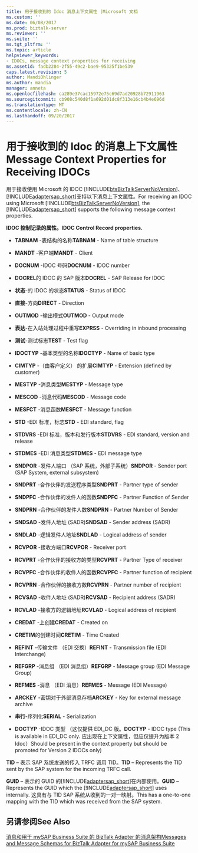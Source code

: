 ```yaml
---
title: 用于接收到的 Idoc 消息上下文属性 |Microsoft 文档
ms.custom: ''
ms.date: 06/08/2017
ms.prod: biztalk-server
ms.reviewer: ''
ms.suite: ''
ms.tgt_pltfrm: ''
ms.topic: article
helpviewer_keywords:
- IDOCs, message context properties for receiving
ms.assetid: fadb2284-2f55-49c2-bae9-95325f1be539
caps.latest.revision: 5
author: MandiOhlinger
ms.author: mandia
manager: anneta
ms.openlocfilehash: ca289e37cac15972e75c69d7ad20928b72911963
ms.sourcegitcommit: cb908c540d8f1a692d01dc8f313e16cb4b4e696d
ms.translationtype: MT
ms.contentlocale: zh-CN
ms.lasthandoff: 09/20/2017
---
```

# <a name="message-context-properties-for-receiving-idocs"></a><span data-ttu-id="549df-102">用于接收到的 Idoc 的消息上下文属性</span><span class="sxs-lookup"><span data-stu-id="549df-102">Message Context Properties for Receiving IDOCs</span></span>
<span data-ttu-id="549df-103">用于接收使用 Microsoft 的 IDOC [!INCLUDE[btsBizTalkServerNoVersion](../../includes/btsbiztalkservernoversion-md.md)]、[!INCLUDE[adaptersap_short](../../includes/adaptersap-short-md.md)]支持以下消息上下文属性。</span><span class="sxs-lookup"><span data-stu-id="549df-103">For receiving an IDOC using Microsoft [!INCLUDE[btsBizTalkServerNoVersion](../../includes/btsbiztalkservernoversion-md.md)], the [!INCLUDE[adaptersap_short](../../includes/adaptersap-short-md.md)] supports the following message context properties.</span></span>  
  
 <span data-ttu-id="549df-104">**IDOC 控制记录的属性。**</span><span class="sxs-lookup"><span data-stu-id="549df-104">**IDOC Control Record properties.**</span></span>  
  
-   <span data-ttu-id="549df-105">**TABNAM** -表结构的名称</span><span class="sxs-lookup"><span data-stu-id="549df-105">**TABNAM** - Name of table structure</span></span>  
  
-   <span data-ttu-id="549df-106">**MANDT** -客户端</span><span class="sxs-lookup"><span data-stu-id="549df-106">**MANDT** - Client</span></span>  
  
-   <span data-ttu-id="549df-107">**DOCNUM** -IDOC 号码</span><span class="sxs-lookup"><span data-stu-id="549df-107">**DOCNUM** - IDOC number</span></span>  
  
-   <span data-ttu-id="549df-108">**DOCREL**的 IDOC 的 SAP 版本</span><span class="sxs-lookup"><span data-stu-id="549df-108">**DOCREL** - SAP Release for IDOC</span></span>  
  
-   <span data-ttu-id="549df-109">**状态**-的 IDOC 的状态</span><span class="sxs-lookup"><span data-stu-id="549df-109">**STATUS** - Status of IDOC</span></span>  
  
-   <span data-ttu-id="549df-110">**直接**-方向</span><span class="sxs-lookup"><span data-stu-id="549df-110">**DIRECT** - Direction</span></span>  
  
-   <span data-ttu-id="549df-111">**OUTMOD** -输出模式</span><span class="sxs-lookup"><span data-stu-id="549df-111">**OUTMOD** - Output mode</span></span>  
  
-   <span data-ttu-id="549df-112">**表达**-在入站处理过程中重写</span><span class="sxs-lookup"><span data-stu-id="549df-112">**EXPRSS** - Overriding in inbound processing</span></span>  
  
-   <span data-ttu-id="549df-113">**测试**-测试标志</span><span class="sxs-lookup"><span data-stu-id="549df-113">**TEST** - Test flag</span></span>  
  
-   <span data-ttu-id="549df-114">**IDOCTYP** -基本类型的名称</span><span class="sxs-lookup"><span data-stu-id="549df-114">**IDOCTYP** - Name of basic type</span></span>  
  
-   <span data-ttu-id="549df-115">**CIMTYP** -（由客户定义） 的扩展</span><span class="sxs-lookup"><span data-stu-id="549df-115">**CIMTYP** - Extension (defined by customer)</span></span>  
  
-   <span data-ttu-id="549df-116">**MESTYP** -消息类型</span><span class="sxs-lookup"><span data-stu-id="549df-116">**MESTYP** - Message type</span></span>  
  
-   <span data-ttu-id="549df-117">**MESCOD** -消息代码</span><span class="sxs-lookup"><span data-stu-id="549df-117">**MESCOD** - Message code</span></span>  
  
-   <span data-ttu-id="549df-118">**MESFCT** -消息函数</span><span class="sxs-lookup"><span data-stu-id="549df-118">**MESFCT** - Message function</span></span>  
  
-   <span data-ttu-id="549df-119">**STD** -EDI 标准，标志</span><span class="sxs-lookup"><span data-stu-id="549df-119">**STD** - EDI standard, flag</span></span>  
  
-   <span data-ttu-id="549df-120">**STDVRS** -EDI 标准，版本和发行版本</span><span class="sxs-lookup"><span data-stu-id="549df-120">**STDVRS** - EDI standard, version and release</span></span>  
  
-   <span data-ttu-id="549df-121">**STDMES** -EDI 消息类型</span><span class="sxs-lookup"><span data-stu-id="549df-121">**STDMES** - EDI message type</span></span>  
  
-   <span data-ttu-id="549df-122">**SNDPOR** -发件人端口 （SAP 系统，外部子系统）</span><span class="sxs-lookup"><span data-stu-id="549df-122">**SNDPOR** - Sender port (SAP System, external subsystem)</span></span>  
  
-   <span data-ttu-id="549df-123">**SNDPRT** -合作伙伴的发送程序类型</span><span class="sxs-lookup"><span data-stu-id="549df-123">**SNDPRT** - Partner type of sender</span></span>  
  
-   <span data-ttu-id="549df-124">**SNDPFC** -合作伙伴的发件人的函数</span><span class="sxs-lookup"><span data-stu-id="549df-124">**SNDPFC** - Partner Function of Sender</span></span>  
  
-   <span data-ttu-id="549df-125">**SNDPRN** -合作伙伴的发件人数</span><span class="sxs-lookup"><span data-stu-id="549df-125">**SNDPRN** - Partner Number of Sender</span></span>  
  
-   <span data-ttu-id="549df-126">**SNDSAD** -发件人地址 (SADR)</span><span class="sxs-lookup"><span data-stu-id="549df-126">**SNDSAD** - Sender address (SADR)</span></span>  
  
-   <span data-ttu-id="549df-127">**SNDLAD** -逻辑发件人地址</span><span class="sxs-lookup"><span data-stu-id="549df-127">**SNDLAD** - Logical address of sender</span></span>  
  
-   <span data-ttu-id="549df-128">**RCVPOR** -接收方端口</span><span class="sxs-lookup"><span data-stu-id="549df-128">**RCVPOR** - Receiver port</span></span>  
  
-   <span data-ttu-id="549df-129">**RCVPRT** -合作伙伴的接收方的类型</span><span class="sxs-lookup"><span data-stu-id="549df-129">**RCVPRT** - Partner Type of receiver</span></span>  
  
-   <span data-ttu-id="549df-130">**RCVPFC** -合作伙伴的收件人的函数</span><span class="sxs-lookup"><span data-stu-id="549df-130">**RCVPFC** - Partner function of recipient</span></span>  
  
-   <span data-ttu-id="549df-131">**RCVPRN** -合作伙伴的接收方数</span><span class="sxs-lookup"><span data-stu-id="549df-131">**RCVPRN** - Partner number of recipient</span></span>  
  
-   <span data-ttu-id="549df-132">**RCVSAD** -收件人地址 (SADR)</span><span class="sxs-lookup"><span data-stu-id="549df-132">**RCVSAD** - Recipient address (SADR)</span></span>  
  
-   <span data-ttu-id="549df-133">**RCVLAD** -接收方的逻辑地址</span><span class="sxs-lookup"><span data-stu-id="549df-133">**RCVLAD** - Logical address of recipient</span></span>  
  
-   <span data-ttu-id="549df-134">**CREDAT** -上创建</span><span class="sxs-lookup"><span data-stu-id="549df-134">**CREDAT** - Created on</span></span>  
  
-   <span data-ttu-id="549df-135">**CRETIM**的创建时间</span><span class="sxs-lookup"><span data-stu-id="549df-135">**CRETIM** - Time Created</span></span>  
  
-   <span data-ttu-id="549df-136">**REFINT** -传输文件 （EDI 交换）</span><span class="sxs-lookup"><span data-stu-id="549df-136">**REFINT** - Transmission file (EDI Interchange)</span></span>  
  
-   <span data-ttu-id="549df-137">**REFGRP** -消息组 （EDI 消息组）</span><span class="sxs-lookup"><span data-stu-id="549df-137">**REFGRP** - Message group (EDI Message Group)</span></span>  
  
-   <span data-ttu-id="549df-138">**REFMES** -消息 （EDI 消息）</span><span class="sxs-lookup"><span data-stu-id="549df-138">**REFMES** - Message (EDI Message)</span></span>  
  
-   <span data-ttu-id="549df-139">**ARCKEY** -密钥对于外部消息存档</span><span class="sxs-lookup"><span data-stu-id="549df-139">**ARCKEY** - Key for external message archive</span></span>  
  
-   <span data-ttu-id="549df-140">**串行**-序列化</span><span class="sxs-lookup"><span data-stu-id="549df-140">**SERIAL** - Serialization</span></span>  
  
-   <span data-ttu-id="549df-141">**DOCTYP** -IDOC 类型 （这仅提供 EDI_DC 版。</span><span class="sxs-lookup"><span data-stu-id="549df-141">**DOCTYP** - IDOC type (This is available in EDI_DC only.</span></span> <span data-ttu-id="549df-142">应出现在上下文属性，但应仅提升为版本 2 Idoc）</span><span class="sxs-lookup"><span data-stu-id="549df-142">Should be present in the context property but should be promoted for Version 2 IDOCs only)</span></span>  
  
 <span data-ttu-id="549df-143">**TID** – 表示 SAP 系统发送的传入 TRFC 调用 TID。</span><span class="sxs-lookup"><span data-stu-id="549df-143">**TID** – Represents the TID sent by the SAP system for the incoming TRFC call.</span></span>  
  
 <span data-ttu-id="549df-144">**GUID** – 表示的 GUID 的[!INCLUDE[adaptersap_short](../../includes/adaptersap-short-md.md)]在内部使用。</span><span class="sxs-lookup"><span data-stu-id="549df-144">**GUID** – Represents the GUID which the [!INCLUDE[adaptersap_short](../../includes/adaptersap-short-md.md)] uses internally.</span></span> <span data-ttu-id="549df-145">这具有与 TID SAP 系统从收到的一对一映射。</span><span class="sxs-lookup"><span data-stu-id="549df-145">This has a one-to-one mapping with the TID which was received from the SAP system.</span></span>  
  
## <a name="see-also"></a><span data-ttu-id="549df-146">另请参阅</span><span class="sxs-lookup"><span data-stu-id="549df-146">See Also</span></span>  
 [<span data-ttu-id="549df-147">消息和用于 mySAP Business Suite 的 BizTalk Adapter 的消息架构</span><span class="sxs-lookup"><span data-stu-id="549df-147">Messages and Message Schemas for BizTalk Adapter for mySAP Business Suite</span></span>](../../adapters-and-accelerators/adapter-sap/messages-and-message-schemas-for-biztalk-adapter-for-mysap-business-suite.md)